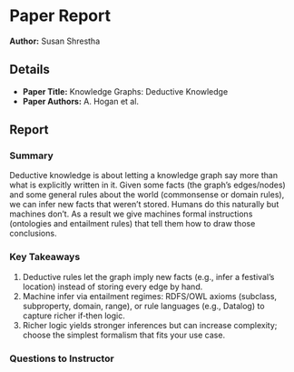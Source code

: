 # Paper Report

**Author:** Susan Shrestha

## Details

- **Paper Title:** Knowledge Graphs: Deductive Knowledge
- **Paper Authors:** A. Hogan et al.

## Report

### Summary

Deductive knowledge is about letting a knowledge graph say more than what is explicitly written in it. Given some facts (the graph’s edges/nodes) and some general rules about the world (commonsense or domain rules), we can infer new facts that weren’t stored. Humans do this naturally but machines don’t. As a result we give machines formal instructions (ontologies and entailment rules) that tell them how to draw those conclusions.

### Key Takeaways

1. Deductive rules let the graph imply new facts (e.g., infer a festival’s location) instead of storing every edge by hand.
2. Machine infer via entailment regimes: RDFS/OWL axioms (subclass, subproperty, domain, range), or rule languages (e.g., Datalog) to capture richer if‑then logic.
2. Richer logic yields stronger inferences but can increase complexity; choose the simplest formalism that fits your use case.

### Questions to Instructor